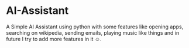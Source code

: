 # AI-Assistant
A Simple AI Assistant using python with some features like opening apps, searching on wikipedia, sending emails, playing music like things and in future I try to add more features in it ☺️.
